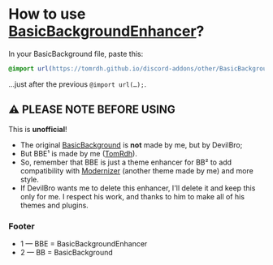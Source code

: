 # How to use [BasicBackgroundEnhancer](https://github.com/Tomrdh/discord-addons/blob/master/other/BasicBackgroundEnhancer.css)?

In your BasicBackground file, paste this:
```css
@import url(https://tomrdh.github.io/discord-addons/other/BasicBackgroundEnhancer.css);
```
…just after the previous `@import url(…);`.

## ⚠ PLEASE NOTE BEFORE USING

This is **unofficial**!

- The original [BasicBackground](https://github.com/mwittrien/BetterDiscordAddons/tree/master/Themes/BasicBackground) is **not** made by me, but by DevilBro;
- But BBE¹ is made by me ([TomRdh](https://github.com/Tomrdh)).
- So, remember that BBE is just a theme enhancer for BB² to add compatibility with [Modernizer](https://github.com/Tomrdh/discord-addons/blob/master/nifn/Modernizer.css) (another theme made by me) and more style.
- If DevilBro wants me to delete this enhancer, I'll delete it and keep this only for me. I respect his work, and thanks to him to make all of his themes and plugins.

### Footer
- 1 — BBE = BasicBackgroundEnhancer
- 2 — BB = BasicBackground
